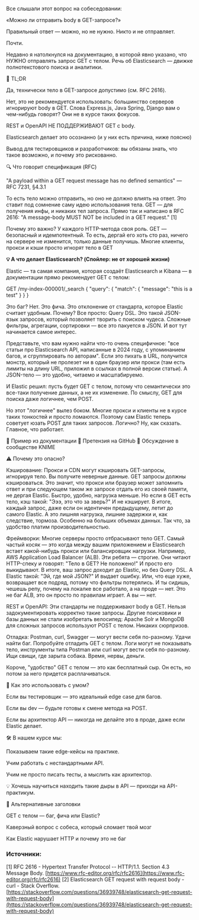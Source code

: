 Все слышали этот вопрос на собеседовании:

«Можно ли отправить body в GET-запросе?»

Правильный ответ — можно, но не нужно. Никто и не отправляет.

Почти.

Недавно я натолкнулся на документацию, в которой явно указано, что НУЖНО отправлять запрос GET с телом. Речь об Elasticsearch — движке полнотекстового поиска и аналитики.

🚨 TL;DR

Да, технически тело в GET-запросе допустимо (см. RFC 2616).

Нет, это не рекомендуется использовать: большинство серверов игнорируют body в GET. Слова Express.js, Java Spring, Django вам о чем-нибудь говорят? Они не в курсе таких фокусов.

REST и OpenAPI НЕ ПОДДЕРЖИВАЮТ GET с body.

Elasticsearch делает это осознанно (и у них есть причина, ниже поясню)

Вывод для тестировщиков и разработчиков: вы обязаны знать, что такое возможно, и почему это рискованно.

🔍 Что говорит спецификация (RFC)

"A payload within a GET request message has no defined semantics" — RFC 7231, §4.3.1

То есть тело можно отправить, но оно не должно влиять на ответ. Это ставит под сомнение саму идею использования тела.
GET — для получения инфы, и никаких тел запроса.
Прямо так и написано в RFC 2616: "A message-body MUST NOT be included in a GET request." [1]

Почему это важно? У каждого HTTP-метода своя роль. GET — безопасный и идемпотентный.
То есть, дергай его хоть сто раз, ничего на сервере не изменится, только данные получишь. Многие клиенты, прокси и кэши просто игнорят тело в GET

**💡 А что делает Elasticsearch? (Спойлер: не от хорошей жизни)**

Elastic — та самая компания, которая создаёт Elasticsearch и Kibana — в документации прямо рекомендует GET с телом:

GET /my-index-000001/_search { "query": { "match": { "message": "this is a test" } } }

Это баг? Нет. Это фича. Это отклонение от стандарта, которое Elastic считает удобным. Почему? Все просто: Query DSL.
Это такой JSON-язык запросов, который позволяет творить с поиском чудеса. Сложные фильтры, агрегации, сортировки — все это пакуется в JSON.
И вот тут начинается самое интерес.

Представьте, что вам нужно найти что-то очень специфичное: "все статьи про Elasticsearch API, написанные в 2024 году, с упоминанием багов, и сгруппировать по авторам". Если это пихать в URL, получится монстр, который не пролезет ни в один браузер или прокси (там есть лимиты на длину URL, приложил в ссылках в полной версии статьи). А JSON-тело — это удобно, читаемо и масштабируемо.

И Elastic решил: пусть будет GET с телом, потому что семантически это все-таки получение данных, а не их изменение.
По смыслу, GET для поиска даже логичнее, чем POST.

Но этот "логичнее" вылез боком. Многие прокси и клиенты не в курсе таких тонкостей и просто ломаются. Поэтому сам Elastic теперь советует юзать POST для таких запросов. Логично? Ну, как сказать. Главное, что работает.

🔗 Пример из документации 🔗 Претензия на GitHub 🔗 Обсуждение в сообществе KNIME

⚠️ Почему это опасно?

Кэширование: Прокси и CDN могут кэшировать GET-запросы, игнорируя тело. Вы получите неверные данные. GET запросы должны кэшироваться. Это значит, что прокси или браузер может запомнить ответ и при следующем таком же запросе отдать его из своей памяти, не дергая Elastic. Быстро, удобно, нагрузка меньше. Но если в GET есть тело, кэш такой: "Эээ, это что за зверь?" И не кэширует. В итоге, каждый запрос, даже если он идентичен предыдущему, летит до самого Elastic. А это лишняя нагрузка, лишние задержки и, как следствие, тормоза. Особенно на больших объемах данных. Так что, за удобство платим производительностью.

Фреймворки: Многие серверы просто отбрасывают тело GET. Самый частый косяк — это когда между вашим приложением и Elasticsearch встает какой-нибудь прокси или балансировщик нагрузки. Например, AWS Application Load Balancer (ALB). Эти ребята — строгие. Они читают HTTP-спеку и говорят: "Тело в GET? Не положено!" И просто его выкидывают. В итоге, ваш запрос доходит до Elastic, но без Query DSL. А Elastic такой: "Эй, где мой JSON?" И выдает ошибку. Или, что еще хуже, возвращает все подряд, потому что фильтры потерялись. И ты сидишь, чешешь репу, почему на локалке все работало, а на проде — нет. Это не баг ALB, это он просто по правилам играет. А вы — нет.

REST и OpenAPI: Эти стандарты не поддерживают body в GET. Нельзя задокументировать корректно такие запросы. Другие поисковики и базы данных не стали изобретать велосипед: Apache Solr и MongoDB для сложных запросов используют POST с телом. Никаких сюрпризов.

Отладка: Postman, curl, Swagger — могут вести себя по-разному. Удачи найти баг. Попробуйте отладить GET с телом. Логи могут не показывать тело, инструменты типа Postman или curl могут вести себя по-разному. Ищи свищи, где зарыта собака. Время, нервы, деньги.

Короче, "удобство" GET с телом — это как бесплатный сыр. Он есть, но потом за него придется расплачиваться.

🧠 Как это использовать с умом?

Если вы тестировщик — это идеальный edge case для багов.

Если вы dev — будьте готовы к смене метода на POST.

Если вы архитектор API — никогда не делайте это в проде, даже если Elastic делает.

🛠️ В нашем курсе мы:

Показываем такие edge-кейсы на практике.

Учим работать с нестандартными API.

Учим не просто писать тесты, а мыслить как архитектор.

💡 Хочешь научиться находить такие дыры в API — приходи на API-практикум.

🎯 Альтернативные заголовки

GET с телом — баг, фича или Elastic?

Каверзный вопрос с собеса, который сломает твой мозг

Как Elastic нарушает HTTP и почему это не баг

### Источники:

[1] RFC 2616 - Hypertext Transfer Protocol -- HTTP/1.1. Section 4.3 Message Body. [https://www.rfc-editor.org/rfc/rfc2616](https://www.rfc-editor.org/rfc/rfc2616) [2] Elasticsearch GET request with request body - curl - Stack Overflow. [https://stackoverflow.com/questions/36939748/elasticsearch-get-request-with-request-body](https://stackoverflow.com/questions/36939748/elasticsearch-get-request-with-request-body)